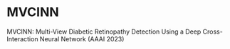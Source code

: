 # MVCINN
MVCINN: Multi-View Diabetic Retinopathy Detection Using a Deep Cross-Interaction Neural Network (AAAI 2023)
